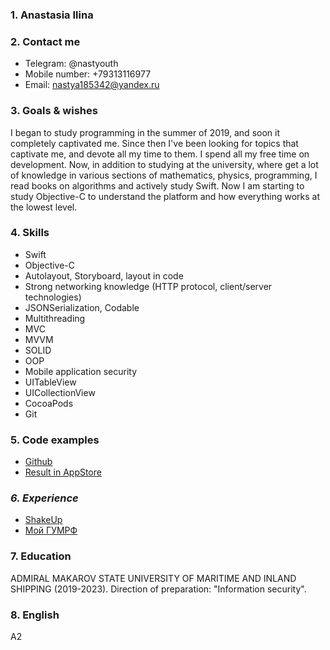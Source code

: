 ### **1. Anastasia Ilina**
### **2. Contact me**
* Telegram: @nastyouth
* Mobile number: +79313116977
* Email: nastya185342@yandex.ru 

### **3. Goals & wishes**
I began to study programming in the summer of 2019, and soon it completely captivated me. Since then I've been looking for topics that captivate me, and devote all my time to them. I spend all my free time on development. Now, in addition to studying at the university, where get a lot of knowledge in various sections of mathematics, physics, programming, I read books on algorithms and actively study Swift. Now I am starting to study Objective-C to understand the platform and how everything works at the lowest level.

### **4. Skills**
* Swift
* Objective-C
* Autolayout, Storyboard, layout in code
* Strong networking knowledge (HTTP protocol, client/server technologies)
* JSONSerialization, Codable
* Multithreading
* MVC
* MVVM
* SOLID
* OOP
* Mobile application security
* UITableView
* UICollectionView
* CocoaPods
* Git

### **5. Code examples**
* [Github](https://github.com/nastyouth)
* [Result in AppStore](https://apps.apple.com/app/moi-gumrf/id1484830807)

### *6. *Experience**
* [ShakeUp](https://shakeup.app)
* [Мой ГУМРФ](https://apps.apple.com/app/moi-gumrf/id1484830807)

### **7. Education**
ADMIRAL MAKAROV STATE UNIVERSITY OF MARITIME AND INLAND SHIPPING (2019-2023).
Direction of preparation: "Information security".

### **8. English**
A2